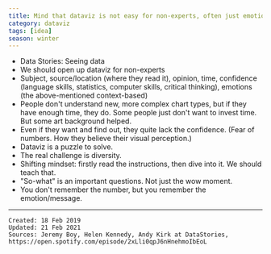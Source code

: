 ```yaml
---
title: Mind that dataviz is not easy for non-experts, often just emotions stick
category: dataviz
tags: [idea]
season: winter
---
```


* Data Stories: Seeing data
* We should open up dataviz for non-experts
* Subject, source/location (where they read it), opinion, time, confidence (language skills, statistics, computer skills, critical thinking), emotions (the above-mentioned context-based)
* People don't understand new, more complex chart types, but if they have enough time, they do. Some people just don't want to invest time. But some art background helped.
* Even if they want and find out, they quite lack the confidence. (Fear of numbers. How they believe their visual perception.)
* Dataviz is a puzzle to solve.
* The real challenge is diversity.
* Shifting mindset: firstly read the instructions, then dive into it. We should teach that.
* "So-what" is an important questions. Not just the wow moment.
* You don't remember the number, but you remember the emotion/message.

---

    Created: 18 Feb 2019
    Updated: 21 Feb 2021
    Sources: Jeremy Boy, Helen Kennedy, Andy Kirk at DataStories, https://open.spotify.com/episode/2xLli0qpJ6nHnehmoIbEoL
